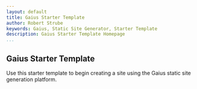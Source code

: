 ```yaml
---
layout: default
title: Gaius Starter Template
author: Robert Strube
keywords: Gaius, Static Site Generator, Starter Template
description: Gaius Starter Template Homepage
...
```


## Gaius Starter Template

Use this starter template to begin creating a site using the Gaius static site generation platform.
